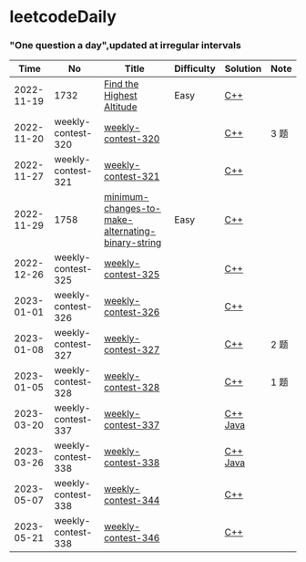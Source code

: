 leetcodeDaily
========

### "One question a day",updated at irregular intervals

| Time | No | Title | Difficulty | Solution | Note |
| ---- | -- | ----- | ---------- | -------- | ---- |
| 2022-11-19 | 1732 | [Find the Highest Altitude](https://leetcode.cn/problems/find-the-highest-altitude/) | Easy | [C++](./src/Find_the_Highest_Altitude/solution.cpp) | |
| 2022-11-20 | weekly-contest-320 | [weekly-contest-320](https://leetcode.cn/contest/weekly-contest-320/) | | [C++](./src/weekly-contest-320/solution.cpp) | 3 题 |
| 2022-11-27 | weekly-contest-321 | [weekly-contest-321](https://leetcode.cn/contest/weekly-contest-321/) | |[C++](./src/weekly-contest-321/solution.cpp) | |
| 2022-11-29 | 1758 | [minimum-changes-to-make-alternating-binary-string](https://leetcode.cn/problems/minimum-changes-to-make-alternating-binary-string/) | Easy | [C++](./src/1758/solution.cpp) | | 
| 2022-12-26 | weekly-contest-325 | [weekly-contest-325](https://leetcode.cn/contest/weekly-contest-325/) | |[C++](./src/weekly-contest-325/solution.cpp) | |
| 2023-01-01 | weekly-contest-326 | [weekly-contest-326](https://leetcode.cn/contest/weekly-contest-326/) | |[C++](./src/weekly-contest-326/solution.cpp) | |
| 2023-01-08 | weekly-contest-327 | [weekly-contest-327](https://leetcode.cn/contest/weekly-contest-327/) | |[C++](./src/weekly-contest-327/solution.cpp) | 2 题 |
| 2023-01-05 | weekly-contest-328 | [weekly-contest-328](https://leetcode.cn/contest/weekly-contest-328/) | |[C++](./src/weekly-contest-328/solution.cpp) | 1 题 |
| 2023-03-20 | weekly-contest-337 | [weekly-contest-337](https://leetcode.cn/contest/weekly-contest-337/) | |[C++](./src/weekly-contest-337/solution.cpp) [Java](./src/weekly-contest-337/solution.cpp)| |
| 2023-03-26 | weekly-contest-338 | [weekly-contest-338](https://leetcode.cn/contest/weekly-contest-338/) | |[C++](./src/weekly-contest-338/solution.cpp) [Java](./src/weekly-contest-338/solution.java)| |
| 2023-05-07 | weekly-contest-338 | [weekly-contest-344](https://leetcode.cn/contest/weekly-contest-344/) | |[C++](./src/weekly-contest-344/solution.cpp)|
| 2023-05-21 | weekly-contest-338 | [weekly-contest-346](https://leetcode.cn/contest/weekly-contest-346/) | |[C++](./src/weekly-contest-346/solution.cpp)|